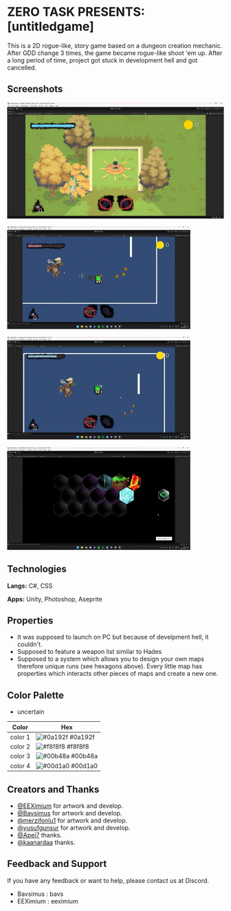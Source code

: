 
# ZERO TASK PRESENTS: [untitledgame]

This is a 2D rogue-like, story game based on a dungeon creation mechanic.
After GDD change 3 times, the game became rogue-like shoot 'em up.
After a long period of time, project got stuck in development hell and got cancelled.


## Screenshots

![screenshot](https://github.com/EEXimium/untitled-game/blob/main/Screenshot_290.png)

![gif](https://github.com/EEXimium/untitled-game/blob/main/gaming1.gif)

![gif](https://github.com/EEXimium/untitled-game/blob/main/gaming2.gif)

![gif](https://github.com/EEXimium/untitled-game/blob/main/gaming3.gif)

  
## Technologies

**Langs:** C#, CSS

**Apps:** Unity, Photoshop, Aseprite

  
## Properties


- It was supposed to launch on PC but because of develpment hell, it couldn't.
- Supposed to feature a weapon list similar to Hades
- Supposed to a system which allows you to design your own maps therefore unique runs (see hexagons above). Every little map has properties which interacts other pieces of maps and create a new one.

  
## Color Palette

- uncertain 

| Color             | Hex                                                                |
| ----------------- | ------------------------------------------------------------------ |
| color 1 | ![#0a192f](https://via.placeholder.com/10/0a192f?text=+) #0a192f |
| color 2 | ![#f8f8f8](https://via.placeholder.com/10/f8f8f8?text=+) #f8f8f8 |
| color 3 | ![#00b48a](https://via.placeholder.com/10/00b48a?text=+) #00b48a |
| color 4 | ![#00d1a0](https://via.placeholder.com/10/00b48a?text=+) #00d1a0 | 

## Creators and Thanks

- [@EEXimium](https://www.github.com/EEXimium) for artwork and develop.
- [@Bavsimus](https://www.github.com/Bavsimus) for artwork and develop.
- [@merzifonlu1](https://www.github.com/merzifonlu1) for artwork and develop.
- [@yusufgunsur](https://www.github.com/yusufgunsur) for artwork and develop.
- [@Apei7](https://www.github.com/Apei7) thanks.
- [@kaanardaa](https://www.github.com/kaanardaa) thanks.

       
## Feedback and Support

If you have any feedback or want to help, please contact us at Discord.
- Bavsimus : bavs
- EEXimium : eeximium
